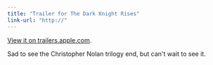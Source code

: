 ```yaml
---
title: "Trailer for The Dark Knight Rises"
link-url: "http://"
---
```

<p><a href="http://trailers.apple.com/trailers/wb/thedarkknightrises/">View it on trailers.apple.com</a>.</p>
<p>Sad to see the Christopher Nolan trilogy end, but can't wait to see it.</p>
